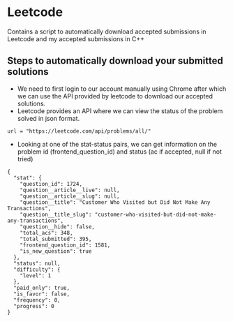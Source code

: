 # Leetcode
Contains a script to automatically download accepted submissions in Leetcode and my accepted submissions in C++

## Steps to automatically download your submitted solutions
* We need to first login to our account manually using Chrome after which we can use the API provided by leetcode to download our accepted solutions.
* Leetcode provides an API where we can view the status of the problem solved in json format.
```
url = "https://leetcode.com/api/problems/all/"
```
* Looking at one of the stat-status pairs, we can get information on the problem id (frontend_question_id) and status (ac if accepted, null if not tried)
```
{
  "stat": {
    "question_id": 1724,
    "question__article__live": null,
    "question__article__slug": null,
    "question__title": "Customer Who Visited but Did Not Make Any Transactions",
    "question__title_slug": "customer-who-visited-but-did-not-make-any-transactions",
    "question__hide": false,
    "total_acs": 348,
    "total_submitted": 395,
    "frontend_question_id": 1581,
    "is_new_question": true
  },
  "status": null,
  "difficulty": {
    "level": 1
  },
  "paid_only": true,
  "is_favor": false,
  "frequency": 0,
  "progress": 0
}
```
